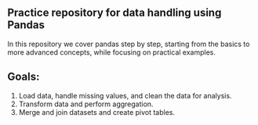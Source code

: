 ## Practice repository for data handling using Pandas

In this repository we cover pandas step by step, starting from the basics to more advanced concepts, while focusing on practical examples.

## Goals:
1. Load data, handle missing values, and clean the data for analysis.
2. Transform data and perform aggregation.
3. Merge and join datasets and create pivot tables.